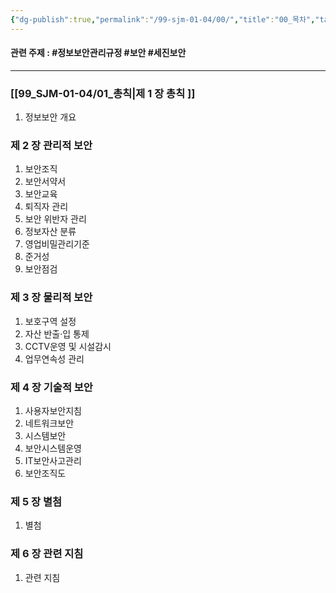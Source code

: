 ```yaml
---
{"dg-publish":true,"permalink":"/99-sjm-01-04/00/","title":"00_목차","tags":["정보보안관리규정","보안","세진보안","gardenEntry","gardenEntry","gardenEntry","gardenEntry","gardenEntry","gardenEntry","gardenEntry"],"noteIcon":"","created":"","updated":""}
---
```



#### 관련 주제 : #정보보안관리규정 #보안 #세진보안 
---

### [[99_SJM-01-04/01_총칙\|제 1 장 총칙 ]]

1. 정보보안 개요

### 제 2 장 관리적 보안

1. 보안조직
2. 보안서약서
3. 보안교육
4. 퇴직자 관리
5. 보안 위반자 관리
6. 정보자산 분류
7. 영업비밀관리기준
8. 준거성
9. 보안점검

### 제 3 장 물리적 보안

1. 보호구역 설정
2. 자산 반출·입 통제
3. CCTV운영 및 시설감시
4. 업무연속성 관리

### 제 4 장 기술적 보안

1. 사용자보안지침
2. 네트워크보안
3. 시스템보안
4. 보안시스템운영
5. IT보안사고관리
6. 보안조직도

### 제 5 장 별첨

1. 별첨

### 제 6 장 관련 지침

1. 관련 지침
